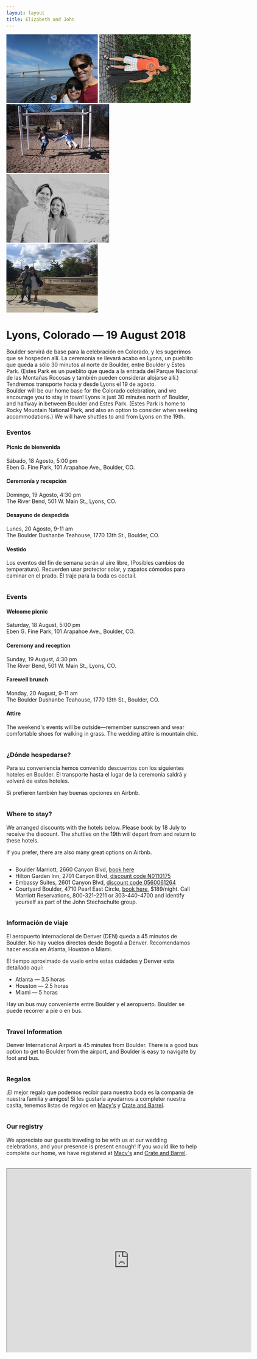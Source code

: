 ```yaml
---
layout: layout
title: Elizabeth and John
---
```


<div class="top_photos">
<img src="assets/bay_bridge.jpg" style="height: 180px">
<img src="assets/winery.jpg" style="height: 180px">
<img src="assets/swings.jpg" style="height: 180px">
<img src="assets/bw.jpg" style="height: 180px">
<img src="assets/first_day_of_school.jpg" style="height: 180px">
</div>

# Lyons, Colorado &mdash; 19 August 2018

<div class="row">
  <div class="column left">
    Boulder servirá de base para la celebración en Colorado, y les sugerimos que se
    hospeden allí. La ceremonia se llevará acabo en Lyons, un pueblito que queda a
    sólo 30 minutos al norte de Boulder, entre Boulder y Estes Park.  (Estes Park es
    un pueblito que queda a la entrada del Parque Nacional de las Montañas Rocosas y
    también pueden considerar alojarse allí.) Tendremos transporte hacia y desde
    Lyons el 19 de agosto.
  </div>
  <div class="column right">
    Boulder will be our home base for the Colorado celebration, and we encourage you
    to stay in town! Lyons is just 30 minutes north of Boulder, and halfway in
    between Boulder and Estes Park. (Estes Park is home to Rocky Mountain National
    Park, and also an option to consider when seeking accommodations.) We will have
    shuttles to and from Lyons on the 19th.
  </div>
</div>

<div class="row">
  <div class="column left">
  <h3>Eventos</h3>
  <h4>Picnic de bienvenida</h4>
  <p>Sábado, 18 Agosto, 5:00 pm
  <br>Eben G. Fine Park, 101 Arapahoe Ave., Boulder, CO.</p>

  <h4>Ceremonía y recepción</h4>
  <p>Domingo, 19 Agosto, 4:30 pm 
  <br>The River Bend, 501 W. Main St., Lyons, CO.</p>

  <h4>Desayuno de despedida</h4>
  <p>Lunes, 20 Agosto, 9-11 am 
  <br>The Boulder Dushanbe Teahouse, 1770 13th St., Boulder, CO.</p>

  <h4>Vestido</h4>
  <p>Los eventos del fin de semana serán al aire libre, (Posibles cambios de
  temperatura). Recuerden usar protector solar, y zapatos cómodos para caminar
  en el prado. El traje para la boda es coctail.</p>
  </div>

  <div class="column right">
  <h3>Events</h3>
  <h4>Welcome picnic</h4>
  <p>Saturday, 18 August, 5:00 pm
  <br>Eben G. Fine Park, 101 Arapahoe Ave., Boulder, CO.</p>

  <h4>Ceremony and reception</h4>
  <p>Sunday, 19 August, 4:30 pm
  <br>The River Bend, 501 W. Main St., Lyons, CO.</p>

  <h4>Farewell brunch</h4>
  <p>Monday, 20 August, 9-11 am
  <br>The Boulder Dushanbe Teahouse, 1770 13th St., Boulder, CO.</p>

  <h4>Attire</h4>
  <p>The weekend's events will be outside&mdash;remember sunscreen and wear
  comfortable shoes for walking in grass. The wedding attire is mountain
  chic.</p>
  </div>
</div>

<div class="row">
  <div class="column left">
  <h3>¿Dónde hospedarse?</h3>
<p>Para su conveniencia hemos convenido descuentos con los siguientes hoteles en
Boulder. El transporte hasta el lugar de la ceremonia saldrá y volverá de estos
hoteles.</p>

<p>Si prefieren también hay buenas opciones en Airbnb.</p>
  </div>
  <div class="column right">
  <h3>Where to stay?</h3>
<p>We arranged discounts with the hotels below. Please book by 18 July to
receive the discount. The shuttles on the 19th will depart from and return to
these hotels.</p>

<p>If you prefer, there are also many great options on Airbnb.</p>
  </div>
</div>

  * Boulder Marriott, 2660 Canyon Blvd, [book here](http://www.marriott.com/meeting-event-hotels/group-corporate-travel/groupCorp.mi?resLinkData=Silva/Stechschulte%20Wedding%20%5Edenbo%60sdssdsg%7Csdssdsq%60249%60USD%60false%604%608/18/18%608/20/18%607/18/18&app=resvlink&stop_mobi=yes)
  * Hilton Garden Inn, 2701 Canyon Blvd, [discount code N0110175](https://secure3.hilton.com/en_US/gi/reservation/book.htm?ctyhocn=WBUBOGI&corporateCode=N0110175&from=lnrlink)
  * Embassy Suites, 2601 Canyon Blvd, [discount code 0560061264](https://secure3.hilton.com/en_US/es/reservation/book.htm?ctyhocn=DENBOES&corporateCode=0560061264&from=lnrlink)
  * Courtyard Boulder, 4710 Pearl East Circle, [book
    here](http://www.marriott.com/meeting-event-hotels/group-corporate-travel/groupCorp.mi?resLinkData=Silva%20Diaz%20/%20Stechschulte%20Wedding%5EDENBD%60DSWDSWA%60189.00%60USD%60false%603%608/18/18%608/20/18%607/18/18&app=resvlink&stop_mobi=yes), $189/night. Call Marriott
    Reservations, 800-321-2211 or 303-440-4700 and identify yourself as part of
    the John Stechschulte group.

<div class="row">
  <div class="column left">
<h3>Información de viaje</h3>
<p>El aeropuerto internacional de Denver (DEN) queda a 45 minutos de Boulder. No
hay vuelos directos desde Bogotá a Denver. Recomendamos hacer escala en Atlanta,
Houston o Miami.</p>

<p>El tiempo aproximado de vuelo entre estas cuidades y Denver esta detallado aquí:
<ul><li>Atlanta &mdash; 3.5 horas</li>
<li>Houston &mdash; 2.5 horas</li>
<li>Miami &mdash; 5 horas</li></ul></p>

<p>Hay un bus muy conveniente entre Boulder y el aeropuerto.  Boulder se puede
recorrer a pie o en bus.</p>
  </div>
  <div class="column right">
<h3>Travel Information</h3>
<p>Denver International Airport is 45 minutes from Boulder. There is a good bus
option to get to Boulder from the airport, and Boulder is easy to navigate by
foot and bus.</p>
  </div>
</div>

<div class="row">
  <div class="column left">
  <h3>Regalos</h3>
  <p>&iexcl;El mejor regalo que podemos recibir para nuestra boda es la compania de
  nuestra familia y amigos! Si les gustaría ayudarnos a completer nuestra
  casita, tenemos listas de regalos en <a
  href="https://www.macys.com/wgl/registry/guest/6935145">Macy's</a> y <a
  href="https://www.crateandbarrel.com/gift-registry/elizabeth-silva-diaz-and-john-stechschulte/r5847328">Crate
  and Barrel</a>.</p>

  </div>
  <div class="column right">
  <h3>Our registry</h3>
  <p>We appreciate our guests traveling to be with us at our wedding
  celebrations, and your presence is present enough! If you would like to help
  complete our home, we have registered at <a
  href="https://www.macys.com/wgl/registry/guest/6935145">Macy's</a> and <a
  href="https://www.crateandbarrel.com/gift-registry/elizabeth-silva-diaz-and-john-stechschulte/r5847328">Crate
  and Barrel</a>.</p>
  </div>
</div>

<br>
<iframe class="center" src="https://www.google.com/maps/d/u/0/embed?mid=1lNfEtOiYplbtDldmj3O60nNCTz0Ro1ys" width="640" height="480"></iframe>
